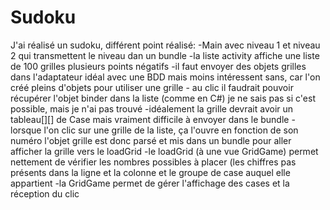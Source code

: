 # Sudoku
J'ai réalisé un sudoku, différent point réalisé:
-Main avec niveau 1 et niveau 2 qui transmettent le niveau dan un bundle
-la liste activity affiche une liste de 100 grilles plusieurs points négatifs
        -il faut envoyer des objets grilles dans l'adaptateur idéal avec une BDD mais moins intéressent sans, car l'on créé pleins d'objets pour utiliser une grille
        - au clic il faudrait pouvoir récupérer l'objet binder dans la liste (comme en C#) je ne sais pas si c'est possible, mais je n'ai pas trouvé
        -idéalement la grille devrait avoir un tableau[][] de Case mais vraiment difficile à envoyer dans le bundle
-lorsque l'on clic sur une grille de la liste, ça l'ouvre en fonction de son numéro l'objet grille est donc parsé et mis dans un bundle pour aller afficher la grille vers le loadGrid
-le loadGrid (à une vue GridGame) permet nettement de vérifier les nombres possibles à placer (les chiffres pas présents dans la ligne et la colonne et le groupe de case auquel elle appartient
-la GridGame permet de gérer l'affichage des cases et la réception du clic
